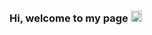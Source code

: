 ### Hi, welcome to my page <img src="https://cdn.discordapp.com/emojis/1210456588356165685.webp?size=240&quality=lossless" width="18" height="18" />
